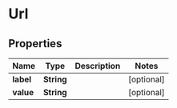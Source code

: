 
# Url

## Properties
Name | Type | Description | Notes
------------ | ------------- | ------------- | -------------
**label** | **String** |  |  [optional]
**value** | **String** |  |  [optional]



